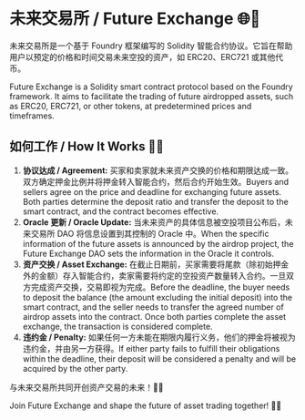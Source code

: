 # 未来交易所 / Future Exchange 🌐🚀

未来交易所是一个基于 Foundry 框架编写的 Solidity 智能合约协议。它旨在帮助用户以预定的价格和时间交易未来空投的资产，如 ERC20、ERC721 或其他代币。

Future Exchange is a Solidity smart contract protocol based on the Foundry framework. It aims to facilitate the trading of future airdropped assets, such as ERC20, ERC721, or other tokens, at predetermined prices and timeframes.

## 如何工作 / How It Works 🔧🧩

1. **协议达成 / Agreement:** 买家和卖家就未来资产交换的价格和期限达成一致。双方确定押金比例并将押金转入智能合约，然后合约开始生效。Buyers and sellers agree on the price and deadline for exchanging future assets. Both parties determine the deposit ratio and transfer the deposit to the smart contract, and the contract becomes effective.
2. **Oracle 更新 / Oracle Update:** 当未来资产的具体信息被空投项目公布后，未来交易所 DAO 将信息设置到其控制的 Oracle 中。When the specific information of the future assets is announced by the airdrop project, the Future Exchange DAO sets the information in the Oracle it controls.
3. **资产交换 / Asset Exchange:** 在截止日期前，买家需要将尾款（除初始押金外的金额）存入智能合约，卖家需要将约定的空投资产数量转入合约。一旦双方完成资产交换，交易即视为完成。Before the deadline, the buyer needs to deposit the balance (the amount excluding the initial deposit) into the smart contract, and the seller needs to transfer the agreed number of airdrop assets into the contract. Once both parties complete the asset exchange, the transaction is considered complete.
4. **违约金 / Penalty:** 如果任何一方未能在期限内履行义务，他们的押金将被视为违约金，并由另一方获得。If either party fails to fulfill their obligations within the deadline, their deposit will be considered a penalty and will be acquired by the other party.

与未来交易所共同开创资产交易的未来！🤝🔮

Join Future Exchange and shape the future of asset trading together! 🤝🔮
